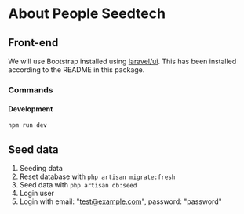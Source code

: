# About People Seedtech

## Front-end

We will use Bootstrap installed using [laravel/ui](https://github.com/laravel/ui).
This has been installed according to the README in this package.

### Commands

#### Development

```
npm run dev
```

## Seed data

1. Seeding data
  1. Reset database with `php artisan migrate:fresh`
  2. Seed data with `php artisan db:seed`
2. Login user
  1. Login with email: "test@example.com", password: "password"
